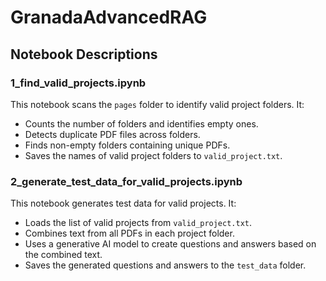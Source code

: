 # GranadaAdvancedRAG

## Notebook Descriptions

### 1_find_valid_projects.ipynb
This notebook scans the `pages` folder to identify valid project folders. It:
- Counts the number of folders and identifies empty ones.
- Detects duplicate PDF files across folders.
- Finds non-empty folders containing unique PDFs.
- Saves the names of valid project folders to `valid_project.txt`.

### 2_generate_test_data_for_valid_projects.ipynb
This notebook generates test data for valid projects. It:
- Loads the list of valid projects from `valid_project.txt`.
- Combines text from all PDFs in each project folder.
- Uses a generative AI model to create questions and answers based on the combined text.
- Saves the generated questions and answers to the `test_data` folder.